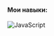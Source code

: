 #### Мои навыки:
  ![JavaScript](https://img.shields.io/badge/JavaScript-2b2441?style=flat-square&logo=javaScript&logoColor=efd81d)
